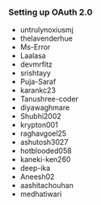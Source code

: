 ### Setting up OAuth 2.0

- untrulynoxiusmj
- thelavenderhue
- Ms-Error
- Laalasa
- devmrfitz
- srishtayy
- Puja-Saraf
- karankc23
- Tanushree-coder
- diyawaghmare
- Shubhi2002
- krypton001
- raghavgoel25
- ashutosh3027
- hotblooded058
- kaneki-ken260
- deep-ika
- Aneesh02
- aashitachouhan
- medhatiwari

